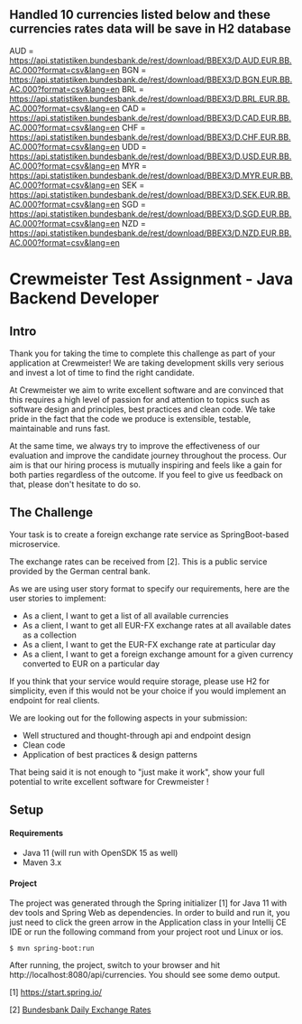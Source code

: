 ## Handled 10 currencies listed below and these currencies rates data will be save in H2 database

AUD = https://api.statistiken.bundesbank.de/rest/download/BBEX3/D.AUD.EUR.BB.AC.000?format=csv&lang=en
BGN = https://api.statistiken.bundesbank.de/rest/download/BBEX3/D.BGN.EUR.BB.AC.000?format=csv&lang=en
BRL = https://api.statistiken.bundesbank.de/rest/download/BBEX3/D.BRL.EUR.BB.AC.000?format=csv&lang=en
CAD = https://api.statistiken.bundesbank.de/rest/download/BBEX3/D.CAD.EUR.BB.AC.000?format=csv&lang=en
CHF = https://api.statistiken.bundesbank.de/rest/download/BBEX3/D.CHF.EUR.BB.AC.000?format=csv&lang=en
UDD = https://api.statistiken.bundesbank.de/rest/download/BBEX3/D.USD.EUR.BB.AC.000?format=csv&lang=en
MYR = https://api.statistiken.bundesbank.de/rest/download/BBEX3/D.MYR.EUR.BB.AC.000?format=csv&lang=en
SEK = https://api.statistiken.bundesbank.de/rest/download/BBEX3/D.SEK.EUR.BB.AC.000?format=csv&lang=en
SGD = https://api.statistiken.bundesbank.de/rest/download/BBEX3/D.SGD.EUR.BB.AC.000?format=csv&lang=en
NZD = https://api.statistiken.bundesbank.de/rest/download/BBEX3/D.NZD.EUR.BB.AC.000?format=csv&lang=en

# Crewmeister Test Assignment - Java Backend Developer

## Intro
Thank you for taking the time to complete this challenge as part of your application at Crewmeister!
We are taking development skills very serious and invest a lot of time to find the right candidate. 

At Crewmeister we aim to write excellent software and are convinced that this requires a high level of passion for and 
attention to topics such as software design and principles, best practices and clean code. We take pride in the fact
that the code we produce is extensible, testable, maintainable and runs fast.  

At the same time, we always try to improve the effectiveness of our evaluation and improve the candidate journey
throughout the process. Our aim is that our hiring process is mutually inspiring and feels like a gain for
both parties regardless of the outcome. If you feel to give us feedback on that, please don't hesitate to do so. 

## The Challenge

Your task is to create a foreign exchange rate service as SpringBoot-based microservice. 

The exchange rates can be received from [2]. This is a public service provided by the German central bank.

As we are using user story format to specify our requirements, here are the user stories to implement:

- As a client, I want to get a list of all available currencies
- As a client, I want to get all EUR-FX exchange rates at all available dates as a collection
- As a client, I want to get the EUR-FX exchange rate at particular day
- As a client, I want to get a foreign exchange amount for a given currency converted to EUR on a particular day

If you think that your service would require storage, please use H2 for simplicity, even if this would not be your choice if 
you would implement an endpoint for real clients. 

We are looking out for the following aspects in your submission:
- Well structured and thought-through api and endpoint design 
- Clean code
- Application of best practices & design patterns


That being said it is not enough to "just make it work", show your full potential to write excellent software
 for Crewmeister ! 
 
## Setup
#### Requirements
- Java 11 (will run with OpenSDK 15 as well)
- Maven 3.x

#### Project
The project was generated through the Spring initializer [1] for Java
 11 with dev tools and Spring Web as dependencies. In order to build and 
 run it, you just need to click the green arrow in the Application class in your Intellij 
 CE IDE or run the following command from your project root und Linux or ios. 

````shell script
$ mvn spring-boot:run
````

After running, the project, switch to your browser and hit http://localhost:8080/api/currencies. You should see some 
demo output. 


[1] https://start.spring.io/

[2] [Bundesbank Daily Exchange Rates](https://www.bundesbank.de/dynamic/action/en/statistics/time-series-databases/time-series-databases/759784/759784?statisticType=BBK_ITS&listId=www_sdks_b01012_3&treeAnchor=WECHSELKURSE)
